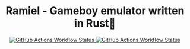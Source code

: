 <h1 align="center">
Ramiel - Gameboy emulator written in Rust🦀
</h1>
<p align="center">
  <a href="https://github.com/Zaki0xFF/Ramiel/actions/workflows/rust.yml">
  	<img alt="GitHub Actions Workflow Status" src="https://img.shields.io/github/actions/workflow/status/Zaki0xFF/Ramiel/rust.yml?style=flat-square&label=Rust%20CI&labelColor=%234c9ed9&color=5e4b8a">
  </a>
  <a href="https://github.com/Zaki0xFF/Ramiel/actions/workflows/maven.yml">
    <img alt="GitHub Actions Workflow Status" src="https://img.shields.io/github/actions/workflow/status/Zaki0xFF/Ramiel/maven.yml?style=flat-square&label=Java%20CI&labelColor=%234c9ed9&color=5e4b8a">
  </a>
</p>
